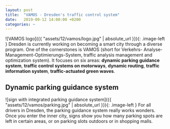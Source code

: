 ```yaml
---
layout: post
title:  "VAMOS - Dresden's traffic control system"
date:   2019-09-12 14:00:00 +0200
categories: ~
---
```


![VAMOS logo]({{ "assets/12/vamos/logo.jpg" | absolute_url }}){: .image-left }
Dresden is currently working on becoming a smart city through a diverse program. One of the cornerstones is VAMOS (short for Verkehrs- Analyse-Management-Optimierungs-System, traffic analysis management and optimization system). It focuses on six areas: **dynamic parking guidance system**, **traffic control systems on motorways**, **dynamic routing**, **traffic information system**, **traffic-actuated green waves**.

## Dynamic parking guidance system

![sign with integrated parking guidance system]({{ "assets/12/vamos/parking.jpg" | absolute_url }}){: .image-left }
For all drivers in Dresden, the parking guidance system really works wonders. Once you enter the inner city, signs show you how many parking spots are left in certain areas, or on parking slots outdoors or in shopping malls. 